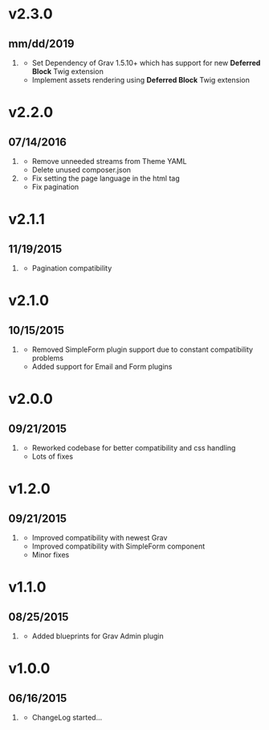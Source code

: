 # v2.3.0
## mm/dd/2019

1. [](#new)
    * Set Dependency of Grav 1.5.10+ which has support for new **Deferred Block** Twig extension
    * Implement assets rendering using **Deferred Block** Twig extension 

# v2.2.0
## 07/14/2016

1. [](#improved)
    * Remove unneeded streams from Theme YAML
    * Delete unused composer.json
1. [](#bugfix)
    * Fix setting the page language in the html tag
    * Fix pagination
    
# v2.1.1
## 11/19/2015

1. [](#bugfix)
    * Pagination compatibility

# v2.1.0
## 10/15/2015

1. [](#new)
    * Removed SimpleForm plugin support due to constant compatibility problems
    * Added support for Email and Form plugins

# v2.0.0
## 09/21/2015

1. [](#improved)
    * Reworked codebase for better compatibility and css handling
    * Lots of fixes

# v1.2.0
## 09/21/2015

1. [](#improved)
    * Improved compatibility with newest Grav
    * Improved compatibility with SimpleForm component
    * Minor fixes

# v1.1.0
## 08/25/2015

1. [](#improved)
    * Added blueprints for Grav Admin plugin

# v1.0.0
## 06/16/2015

1. [](#new)
    * ChangeLog started...
